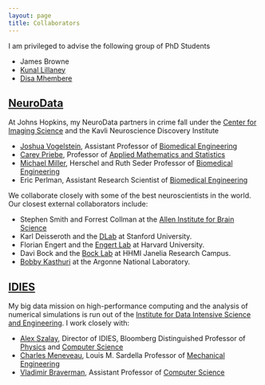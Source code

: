 ```yaml
---
layout: page
title: Collaborators
---
```


I am privileged to advise the following group of PhD Students  

  * James Browne  
  * [Kunal Lillaney](https://kunallillaney.github.io/)  
  * [Disa Mhembere](https://disa-mhembere.github.io/)  

## [NeuroData](http://neurodata.io)

At Johns Hopkins, my NeuroData partners in crime fall under the [Center for Imaging Science](http://cis.jhu.edu) and the Kavli Neuroscience Discovery Institute  

  * [Joshua Vogelstein](http://jovo.me), Assistant Professor of [Biomedical Engineering](http://bme.jhu.edu)
  * [Carey Priebe](http://www.ams.jhu.edu/~priebe/), Professor of [Applied Mathematics and Statistics](http://engineering.jhu.edu/ams/)
  * [Michael Miller](http://cis.jhu.edu/faculty/mmiller.php), Herschel and Ruth Seder Professor of [Biomedical Engineering](http://bme.jhu.edu)
  * Eric Perlman, Assistant Research Scientist of [Biomedical Engineering](http://bme.jhu.edu)

We collaborate closely with some of the best neuroscientists in the world.  Our closest external collaborators include:  

  - Stephen Smith and Forrest Collman at the [Allen Institute for Brain Science](http://alleninstitute.org)
  - Karl Deisseroth and the [DLab](http://web.stanford.edu/group/dlab) at Stanford University. 
  - Florian Engert and the [Engert Lab](http://labs.mcb.harvard.edu/Engert/research.html) at Harvard University.
  - Davi Bock and the [Bock Lab](https://www.janelia.org/lab/bock-lab) at HHMI Janelia Research Campus.
  - [Bobby Kasthuri](http://www.anl.gov/nst/person/narayanan-bobby-kasthuri) at the Argonne National Laboratory.
 
## [IDIES](http://idies.jhu.edu)

My big data mission on high-performance computing and the analysis of numerical simulations is run out of the [Institute for Data Intensive Science and Engineering](http://idies.jhu.edu).  I work closely with:

  - [Alex Szalay](http://physics-astronomy.jhu.edu/directory/alexander-s-szalay/), Director of IDIES, Bloomberg Distinguished Professor of [Physics](http://pha.jhu.edu) and [Computer Science](http://cs.jhu.edu/)
  - [Charles Meneveau](http://pages.jh.edu/~cmeneve1/), Louis M. Sardella Professor of  [Mechanical Engineering](http://me.jhu.edu/)
  - [Vladimir Braverman](http://www.cs.jhu.edu/~vova/), Assistant Professor of [Computer Science](http://cs.jhu.edu/)

